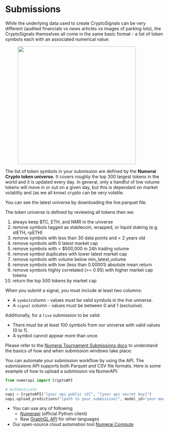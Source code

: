 # Submissions

While the underlying data used to create CryptoSignals can be very different (audited financials vs news articles vs images of parking lots), the CryptoSignals themselves all come in the same basic format - a list of token symbols each with an associated numerical value:

<figure><img src="../.gitbook/assets/example-prediction (1).png" alt="" width="375"><figcaption></figcaption></figure>

The list of token symbols in your submission are defined by the **Numerai Crypto token universe.** It covers roughly the top 300 largest tokens in the world and it is updated every day. In general, only a handful of low volume tokens will move in or out on a given day, but this is dependant on market volatility and (as we all know) crypto can be very volatile.

You can see the latest universe by downloading the live.parquet file.

The token universe is defined by reviewing all tokens then we:

1. always keep BTC, ETH, and NMR in the universe
2. remove symbols tagged as stablecoin, wrapped, or liquid staking (e.g. stETH, rpETH)
3. remove symbols with less than 30 data points and < 2 years old
4. remove symbols with 0 latest market cap
5. remove symbols with < $500,000 in 24h trading volume
6. remove symbol duplicates with lower latest market cap
7. remove symbols with volume below min\_latest\_volume
8. remove symbols with low (less than 0.00001) absolute mean return
9. remove symbols highly correlated (>= 0.95) with higher market cap tokens
10. return the top 500 tokens by market cap

When you submit a signal, you must include at least two columns:

* A `symbol`column - values must be valid symbols in the live universe.
* A `signal` column - values must be between 0 and 1 (exclusive).

Additionally, for a `live` submission to be valid:

* There must be at least 100 symbols from our universe with valid values (0 to 1).
* A symbol cannot appear more than once.

Please refer to the [Numerai Tournament Submissions docs](../numerai-tournament/submissions/) to understand the basics of how and when submission windows take place.

You can automate your submission workflow by using the API. The submissions API supports both Parquet and CSV file formats. Here is some example of how to upload a submission via NumerAPI:

```python
from numerapi import CryptoAPI

# Authenticate
napi = CryptoAPI("[your api public id]", "[your api secret key]")
napi.upload_predictions("[path to your submission]", model_id="your-model-id")
```

* You can use any of following
  * [Numerapi](https://github.com/uuazed/numerapi) (official Python client)
  * Raw [GraphQL API](https://api-tournament.numer.ai/) for other languages
* Our open-source cloud automation tool [Numerai Compute](https://docs.numer.ai/tournament/compute)
